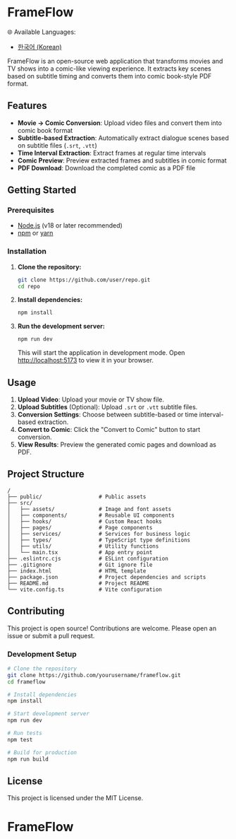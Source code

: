 # FrameFlow

🌐 Available Languages:
- [한국어 (Korean)](README.ko.md)

FrameFlow is an open-source web application that transforms movies and TV shows into a comic-like viewing experience. It extracts key scenes based on subtitle timing and converts them into comic book-style PDF format.

## Features

- **Movie → Comic Conversion**: Upload video files and convert them into comic book format
- **Subtitle-based Extraction**: Automatically extract dialogue scenes based on subtitle files (`.srt`, `.vtt`)
- **Time Interval Extraction**: Extract frames at regular time intervals
- **Comic Preview**: Preview extracted frames and subtitles in comic format
- **PDF Download**: Download the completed comic as a PDF file

## Getting Started

### Prerequisites

- [Node.js](https://nodejs.org/) (v18 or later recommended)
- [npm](https://www.npmjs.com/) or [yarn](https://yarnpkg.com/)

### Installation

1. **Clone the repository:**

   ```bash
   git clone https://github.com/user/repo.git
   cd repo
   ```

2. **Install dependencies:**

   ```bash
   npm install
   ```

3. **Run the development server:**

   ```bash
   npm run dev
   ```

   This will start the application in development mode. Open [http://localhost:5173](http://localhost:5173) to view it in your browser.

## Usage

1. **Upload Video**: Upload your movie or TV show file.
2. **Upload Subtitles** (Optional): Upload `.srt` or `.vtt` subtitle files.
3. **Conversion Settings**: Choose between subtitle-based or time interval-based extraction.
4. **Convert to Comic**: Click the "Convert to Comic" button to start conversion.
5. **View Results**: Preview the generated comic pages and download as PDF.

## Project Structure

```
/
├── public/                  # Public assets
├── src/
│   ├── assets/              # Image and font assets
│   ├── components/          # Reusable UI components
│   ├── hooks/               # Custom React hooks
│   ├── pages/               # Page components
│   ├── services/            # Services for business logic
│   ├── types/               # TypeScript type definitions
│   ├── utils/               # Utility functions
│   └── main.tsx             # App entry point
├── .eslintrc.cjs            # ESLint configuration
├── .gitignore               # Git ignore file
├── index.html               # HTML template
├── package.json             # Project dependencies and scripts
├── README.md                # Project README
└── vite.config.ts           # Vite configuration
```

## Contributing

This project is open source! Contributions are welcome. Please open an issue or submit a pull request.

### Development Setup

```bash
# Clone the repository
git clone https://github.com/yourusername/frameflow.git
cd frameflow

# Install dependencies
npm install

# Start development server
npm run dev

# Run tests
npm test

# Build for production
npm run build
```

## License

This project is licensed under the MIT License.
# FrameFlow

